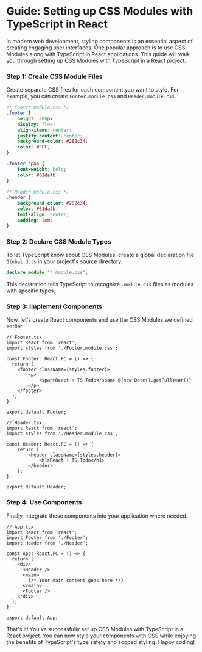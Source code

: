 # Guide: Setting up CSS Modules with TypeScript in React

In modern web development, styling components is an essential aspect of creating engaging user interfaces. One popular approach is to use CSS Modules along with TypeScript in React applications. This guide will walk you through setting up CSS Modules with TypeScript in a React project.


### Step 1: Create CSS Module Files

Create separate CSS files for each component you want to style. For example, you can create `Footer.module.css` and `Header.module.css`.

```css
/* Footer.module.css */
.footer {
    height: 200px;
    display: flex;
    align-items: center;
    justify-content: center;
    background-color: #282c34;
    color: #FFF;
}

.footer span {
    font-weight: bold;
    color: #61dafb
}

/* Header.module.css */
.header {
    background-color: #282c34;
    color: #61dafb;
    text-align: center;
    padding: 1em;
}
```

### Step 2: Declare CSS Module Types

To let TypeScript know about CSS Modules, create a global declaration file `Global.d.ts` in your project's source directory.

```typescript
declare module "*.module.css";
```

This declaration tells TypeScript to recognize `.module.css` files as modules with specific types.

### Step 3: Implement Components

Now, let's create React components and use the CSS Modules we defined earlier.

```tsx
// Footer.tsx
import React from 'react';
import styles from './Footer.module.css';

const Footer: React.FC = () => {
  return (
    <footer className={styles.footer}>
        <p>
            <span>React + TS Todo</span> @{new Date().getFullYear()}
        </p>
    </footer>
  );
}

export default Footer;
```

```tsx
// Header.tsx
import React from 'react';
import styles from './Header.module.css';

const Header: React.FC = () => {
    return (
        <header className={styles.header}>
            <h1>React + TS Todo</h1>
        </header>
    );
}

export default Header;
```

### Step 4: Use Components

Finally, integrate these components into your application where needed.

```tsx
// App.tsx
import React from 'react';
import Footer from './Footer';
import Header from './Header';

const App: React.FC = () => {
  return (
    <div>
      <Header />
      <main>
        {/* Your main content goes here */}
      </main>
      <Footer />
    </div>
  );
}

export default App;
```

That's it! You've successfully set up CSS Modules with TypeScript in a React project. You can now style your components with CSS while enjoying the benefits of TypeScript's type safety and scoped styling. Happy coding!